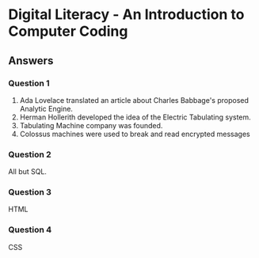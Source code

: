 # Digital Literacy - An Introduction to Computer Coding

## Answers

### Question 1

1. Ada Lovelace translated an article about Charles Babbage's proposed Analytic Engine.
2. Herman Hollerith developed the idea of the Electric Tabulating system.
3. Tabulating Machine company was founded.
4. Colossus machines were used to break and read encrypted messages
### Question 2

All but SQL.
### Question 3

HTML
### Question 4

CSS